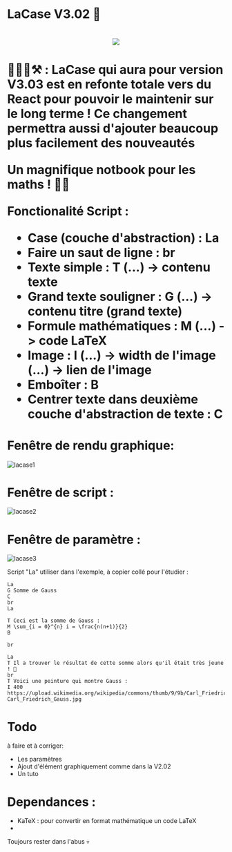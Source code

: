 # LaCase V3.02 📓

<h1 align=center>
  <img src="https://github.com/user-attachments/assets/e4d92227-b1f1-4dfd-ab49-6009baf79ca3"><img/>
<h1/>


🚧🧑‍🏭⚒️ : LaCase qui aura pour version V3.03 est en refonte totale vers du React pour pouvoir le maintenir sur le long terme ! Ce changement permettra aussi d'ajouter beaucoup plus facilement des nouveautés

Un magnifique notbook pour les maths ! 🔢✨

Fonctionalité Script :
- Case (couche d'abstraction) : La
- Faire un saut de ligne : br
- Texte simple : T (...) -> contenu texte
- Grand texte souligner : G (...) -> contenu titre (grand texte)
- Formule mathématiques : M (...) -> code LaTeX
- Image : I (...) -> width de l'image (...) -> lien de l'image
- Emboîter : B
- Centrer texte dans deuxième couche d'abstraction de texte : C

# Fenêtre de rendu graphique:
![lacase1](https://github.com/user-attachments/assets/b3d150ba-5a91-4096-b943-e366f42c47c8)

# Fenêtre de script :
![lacase2](https://github.com/user-attachments/assets/e1fa3008-37db-4b18-9bcc-cb9ef7b19845)


# Fenêtre de paramètre :
![lacase3](https://github.com/user-attachments/assets/9252b0a7-8fa9-44e4-bb18-24d6f40bc1c1)

Script "La" utiliser dans l'exemple, à copier collé pour l'étudier :
```La
La
G Somme de Gauss
C
br
La

T Ceci est la somme de Gauss :
M \sum_{i = 0}^{n} i = \frac{n(n+1)}{2}
B

br

La
T Il a trouver le résultat de cette somme alors qu'il était très jeune ! 🤯
br
T Voici une peinture qui montre Gauss :
I 400 https://upload.wikimedia.org/wikipedia/commons/thumb/9/9b/Carl_Friedrich_Gauss.jpg/800px-Carl_Friedrich_Gauss.jpg
```


# Todo 

à faire et à corriger:
- Les paramètres
- Ajout d'élément graphiquement comme dans la V2.02
- Un tuto

# Dependances :
- KaTeX : pour convertir en format mathématique un code LaTeX
- 
Toujours rester dans l'abus 💀
